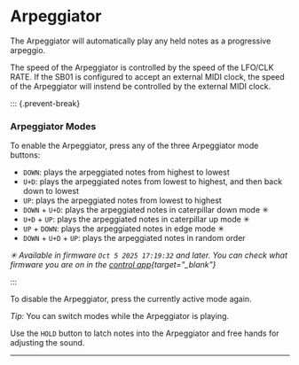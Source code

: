 # Arpeggiator

<article>

The Arpeggiator will automatically play any held notes as a progressive arpeggio.

The speed of the Arpeggiator is controlled by the speed of the LFO/CLK RATE. If the SB01 is configured to accept an external MIDI clock, the speed of the Arpeggiator will instend be controlled by the external MIDI clock.

::: {.prevent-break}

### Arpeggiator Modes

To enable the Arpeggiator, press any of the three Arpeggiator mode buttons:

- `DOWN`: plays the arpeggiated notes from highest to lowest
- `U+D`: plays the arpeggiated notes from lowest to highest, and then back down to lowest
- `UP`: plays the arpeggiated notes from lowest to highest
- `DOWN` + `U+D`: plays the arpeggiated notes in caterpillar down mode ✳
- `U+D` + `UP`: plays the arpeggiated notes in caterpillar up mode ✳
- `UP` + `DOWN`: plays the arpeggiated notes in edge mode ✳
- `DOWN` + `U+D` + `UP`: plays the arpeggiated notes in random order

*✳ Available in firmware `Oct 5 2025 17:19:32` and later. You can check what firmware you are on in the [control app](https://control.playsuperlative.com){target="_blank"}*

:::

To disable the Arpeggiator, press the currently active mode again.

*Tip:* You can switch modes while the Arpeggiator is playing.

Use the `HOLD` button to latch notes into the Arpeggiator and free hands for adjusting the sound.


</article>

---
